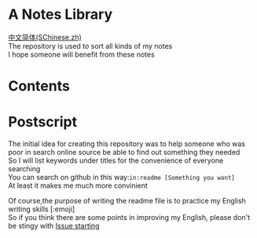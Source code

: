# A Notes Library

[中文简体(SChinese,zh)](https://github.com/oierxjn/note/blob/main/README_zh.md)  
The repository is used to sort all kinds of my notes  
I hope someone will benefit from these notes  
# Contents

# Postscript
The initial idea for creating this repository was to help someone who was poor in search online source be able to find out something they needed  
So I will list keywords under titles for the convenience of everyone searching  
You can search on github in this way:`in:readme [Something you want]`  
At least it makes me much more convinient  

Of course,the purpose of writing the readme file is to practice my English writing skills [:emoji]  
So if you think there are some points in improving my English, please don't be stingy with [Issue starting](https://github.com/oierxjn/note/issues/new/choose)
